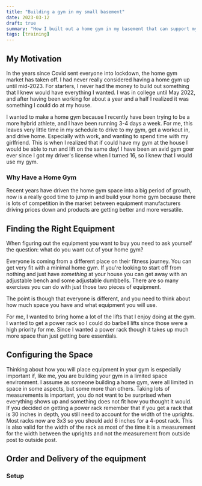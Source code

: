 ```yaml
---
title: "Building a gym in my small basement"
date: 2023-03-12
draft: true
summary: "How I built out a home gym in my basement that can support my goals"
tags: [training]
---
```


## My Motivation

In the years since Covid sent everyone into lockdown, the home gym market has taken off. I had never really considered having a home gym up until mid-2023. For starters, I never had the money to build out something that I knew would have everything I wanted. I was in college until May 2022, and after having been working for about a year and a half I realized it was something I could do at my house.

I wanted to make a home gym because I recently have been trying to be a more hybrid athlete, and I have been running 3-4 days a week. For me, this leaves very little time in my schedule to drive to my gym, get a workout in, and drive home. Especially with work, and wanting to spend time with my girlfriend. This is when I realized that if could have my gym at the house I would be able to run and lift on the same day! I have been an avid gym goer ever since I got my driver's license when I turned 16, so I knew that I would use my gym.

### Why Have a Home Gym

Recent years have driven the home gym space into a big period of growth, now is a really good time to jump in and build your home gym because there is lots of competition in the market between equipment manufacturers driving prices down and products are getting better and more versatile. 

## Finding the Right Equipment

When figuring out the equipment you want to buy you need to ask yourself the question: what do you want out of your home gym?

Everyone is coming from a different place on their fitness journey. You can get very fit with a minimal home gym. If you're looking to start off from nothing and just have *something* at your house you can get away with an adjustable bench and some adjustable dumbbells. There are so many exercises you can do with just those two pieces of equipment.

The point is though that everyone is different, and you need to think about how much space you have and what equipment you will use.

For me, I wanted to bring home a lot of the lifts that I enjoy doing at the gym. I wanted to get a power rack so I could do barbell lifts since those were a high priority for me. Since I wanted a power rack though it takes up much more space than just getting bare essentials.

## Configuring the Space

Thinking about how you will place equipment in your gym is especially important if, like me, you are building your gym in a limited space environment. I assume as someone building a home gym, were all limited in space in some aspects, but some more than others. Taking lots of measurements is important, you do not want to be surprised when everything shows up and something does not fit how you thought it would. If you decided on getting a power rack remember that if you get a rack that is 30 inches in depth, you still need to account for the width of the uprights. Most racks now are 3x3 so you should add 6 inches for a 4-post rack. This is also valid for the width of the rack as most of the time it is a measurement for the width between the uprights and not the measurement from outside post to outside post.

## Order and Delivery of the equipment

### Setup

